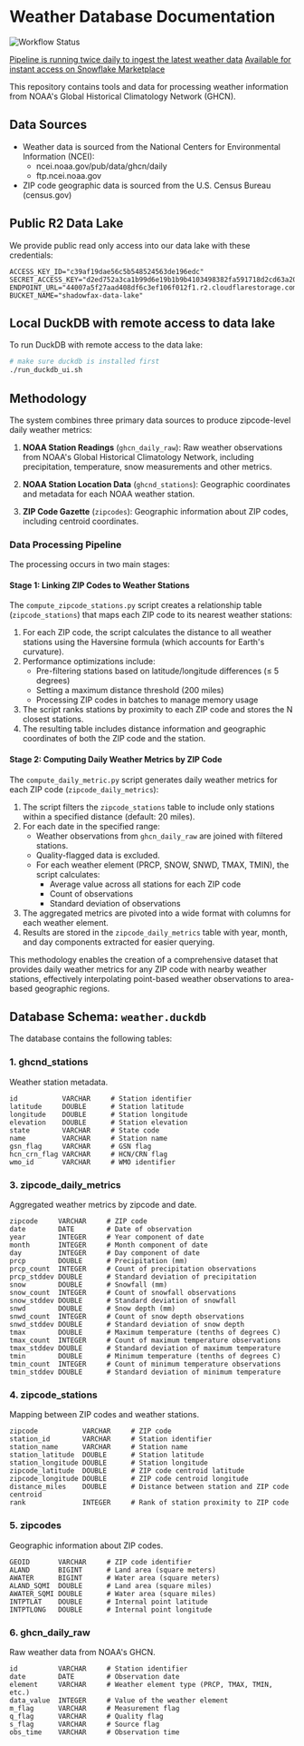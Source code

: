 # Weather Database Documentation

![Workflow Status](https://github.com/Shadowfax-Data/weather-data-public/actions/workflows/download_ncei.yml/badge.svg)

[Pipeline is running twice daily to ingest the latest weather data](https://github.com/Shadowfax-Data/weather-data-public/actions/workflows/download_ncei.yml)
[Available for instant access on Snowflake Marketplace](https://app.snowflake.com/marketplace/listing/GZTYZI0X30/shadowfax-ai-us-historical-weather-data-by-zip-code-built-by-ai)

This repository contains tools and data for processing weather information from NOAA's Global Historical Climatology Network (GHCN).

## Data Sources

- Weather data is sourced from the National Centers for Environmental Information (NCEI):
  - ncei.noaa.gov/pub/data/ghcn/daily
  - ftp.ncei.noaa.gov
- ZIP code geographic data is sourced from the U.S. Census Bureau (census.gov)

## Public R2 Data Lake
We provide public read only access into our data lake with these credentials:
```
ACCESS_KEY_ID="c39af19dae56c5b548524563de196edc"
SECRET_ACCESS_KEY="d2ed752a3ca1b99d6e19b1b9b4103498382fa591718d2cd63a205ea4a9b19867"
ENDPOINT_URL="44007a5f27aad408df6c3ef106f012f1.r2.cloudflarestorage.com"
BUCKET_NAME="shadowfax-data-lake"
```

## Local DuckDB with remote access to data lake

To run DuckDB with remote access to the data lake:
```bash
# make sure duckdb is installed first
./run_duckdb_ui.sh
```

## Methodology

The system combines three primary data sources to produce zipcode-level daily weather metrics:

1. **NOAA Station Readings** (`ghcn_daily_raw`): Raw weather observations from NOAA's Global Historical Climatology Network, including precipitation, temperature, snow measurements and other metrics.

2. **NOAA Station Location Data** (`ghcnd_stations`): Geographic coordinates and metadata for each NOAA weather station.

3. **ZIP Code Gazette** (`zipcodes`): Geographic information about ZIP codes, including centroid coordinates.

### Data Processing Pipeline

The processing occurs in two main stages:

#### Stage 1: Linking ZIP Codes to Weather Stations

The `compute_zipcode_stations.py` script creates a relationship table (`zipcode_stations`) that maps each ZIP code to its nearest weather stations:

1. For each ZIP code, the script calculates the distance to all weather stations using the Haversine formula (which accounts for Earth's curvature).
2. Performance optimizations include:
   - Pre-filtering stations based on latitude/longitude differences (≤ 5 degrees)
   - Setting a maximum distance threshold (200 miles)
   - Processing ZIP codes in batches to manage memory usage
3. The script ranks stations by proximity to each ZIP code and stores the N closest stations.
4. The resulting table includes distance information and geographic coordinates of both the ZIP code and the station.

#### Stage 2: Computing Daily Weather Metrics by ZIP Code

The `compute_daily_metric.py` script generates daily weather metrics for each ZIP code (`zipcode_daily_metrics`):

1. The script filters the `zipcode_stations` table to include only stations within a specified distance (default: 20 miles).
2. For each date in the specified range:
   - Weather observations from `ghcn_daily_raw` are joined with filtered stations.
   - Quality-flagged data is excluded.
   - For each weather element (PRCP, SNOW, SNWD, TMAX, TMIN), the script calculates:
     - Average value across all stations for each ZIP code
     - Count of observations
     - Standard deviation of observations
3. The aggregated metrics are pivoted into a wide format with columns for each weather element.
4. Results are stored in the `zipcode_daily_metrics` table with year, month, and day components extracted for easier querying.

This methodology enables the creation of a comprehensive dataset that provides daily weather metrics for any ZIP code with nearby weather stations, effectively interpolating point-based weather observations to area-based geographic regions.

## Database Schema: `weather.duckdb`

The database contains the following tables:

### 1. ghcnd_stations
Weather station metadata.
```
id           VARCHAR     # Station identifier
latitude     DOUBLE      # Station latitude
longitude    DOUBLE      # Station longitude
elevation    DOUBLE      # Station elevation
state        VARCHAR     # State code
name         VARCHAR     # Station name
gsn_flag     VARCHAR     # GSN flag
hcn_crn_flag VARCHAR     # HCN/CRN flag
wmo_id       VARCHAR     # WMO identifier
```

### 3. zipcode_daily_metrics
Aggregated weather metrics by zipcode and date.
```
zipcode     VARCHAR     # ZIP code
date        DATE        # Date of observation
year        INTEGER     # Year component of date
month       INTEGER     # Month component of date
day         INTEGER     # Day component of date
prcp        DOUBLE      # Precipitation (mm)
prcp_count  INTEGER     # Count of precipitation observations
prcp_stddev DOUBLE      # Standard deviation of precipitation
snow        DOUBLE      # Snowfall (mm)
snow_count  INTEGER     # Count of snowfall observations
snow_stddev DOUBLE      # Standard deviation of snowfall
snwd        DOUBLE      # Snow depth (mm)
snwd_count  INTEGER     # Count of snow depth observations
snwd_stddev DOUBLE      # Standard deviation of snow depth
tmax        DOUBLE      # Maximum temperature (tenths of degrees C)
tmax_count  INTEGER     # Count of maximum temperature observations
tmax_stddev DOUBLE      # Standard deviation of maximum temperature
tmin        DOUBLE      # Minimum temperature (tenths of degrees C)
tmin_count  INTEGER     # Count of minimum temperature observations
tmin_stddev DOUBLE      # Standard deviation of minimum temperature
```

### 4. zipcode_stations
Mapping between ZIP codes and weather stations.
```
zipcode           VARCHAR     # ZIP code
station_id        VARCHAR     # Station identifier
station_name      VARCHAR     # Station name
station_latitude  DOUBLE      # Station latitude
station_longitude DOUBLE      # Station longitude
zipcode_latitude  DOUBLE      # ZIP code centroid latitude
zipcode_longitude DOUBLE      # ZIP code centroid longitude
distance_miles    DOUBLE      # Distance between station and ZIP code centroid
rank              INTEGER     # Rank of station proximity to ZIP code
```

### 5. zipcodes
Geographic information about ZIP codes.
```
GEOID       VARCHAR     # ZIP code identifier
ALAND       BIGINT      # Land area (square meters)
AWATER      BIGINT      # Water area (square meters)
ALAND_SQMI  DOUBLE      # Land area (square miles)
AWATER_SQMI DOUBLE      # Water area (square miles)
INTPTLAT    DOUBLE      # Internal point latitude
INTPTLONG   DOUBLE      # Internal point longitude
```

### 6. ghcn_daily_raw
Raw weather data from NOAA's GHCN.
```
id          VARCHAR     # Station identifier
date        DATE        # Observation date
element     VARCHAR     # Weather element type (PRCP, TMAX, TMIN, etc.)
data_value  INTEGER     # Value of the weather element
m_flag      VARCHAR     # Measurement flag
q_flag      VARCHAR     # Quality flag
s_flag      VARCHAR     # Source flag
obs_time    VARCHAR     # Observation time
```
